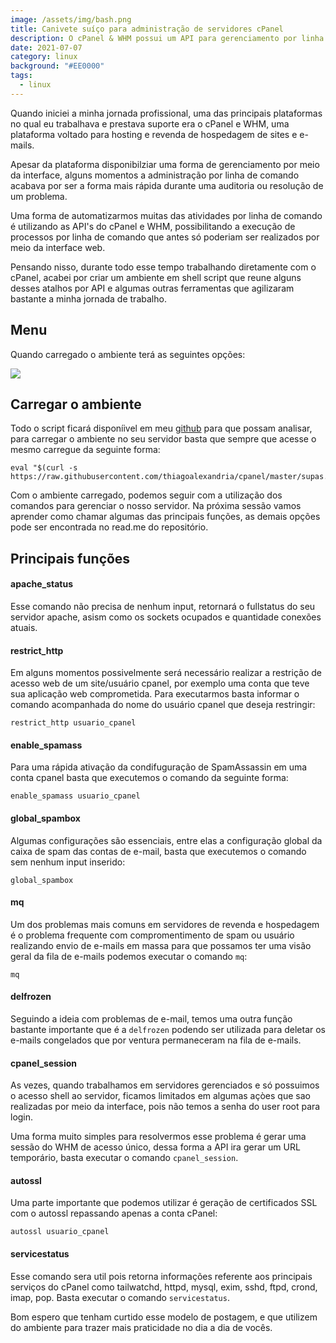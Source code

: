 ```yaml
---
image: /assets/img/bash.png
title: Canivete suíço para administração de servidores cPanel
description: O cPanel & WHM possui um API para gerenciamento por linha de comando.
date: 2021-07-07
category: linux
background: "#EE0000"
tags:
  - linux
---
```

Quando iniciei a minha jornada profissional, uma das principais plataformas no qual eu trabalhava e prestava suporte era o cPanel e WHM, uma plataforma voltado para hosting e revenda de hospedagem de sites e e-mails.

Apesar da plataforma disponibilziar uma forma de gerenciamento por meio da interface, alguns momentos a administração por linha de comando acabava por ser a forma mais rápida durante uma auditoria ou resolução de um problema.

Uma forma de automatizarmos muitas das atividades por linha de comando é utilizando as API's do cPanel e WHM, possibilitando a execução de processos por linha de comando que antes só poderiam ser realizados por meio da interface web.

Pensando nisso, durante todo esse tempo trabalhando diretamente com o cPanel, acabei por criar um ambiente em shell script que reune alguns desses atalhos por API e algumas outras ferramentas que agilizaram bastante a minha jornada de trabalho. 

## Menu

Quando carregado o ambiente terá as seguintes opções:

![](/assets/img/menu.png)

## Carregar o ambiente

Todo o script ficará disponíivel em meu [github](https://github.com/thiagooliveira-sh/cpanel) para que possam analisar, para carregar o ambiente no seu servidor basta que sempre que acesse o mesmo carregue da seguinte forma:

```
eval "$(curl -s https://raw.githubusercontent.com/thiagoalexandria/cpanel/master/supas.sh)"
```

Com o ambiente carregado, podemos seguir com a utilização dos comandos para gerenciar o nosso servidor. Na próxima sessão vamos aprender como chamar algumas das principais funções, as demais opções pode ser encontrada no read.me do repositório.

## Principais funções

#### apache_status

Esse comando não precisa de nenhum input, retornará o fullstatus do seu servidor apache, asism como os sockets ocupados e quantidade conexões atuais.

#### restrict_http

Em alguns momentos possivelmente será necessário realizar a restrição de acesso web de um site/usuário cpanel, por exemplo uma conta que teve sua aplicação web comprometida. Para executarmos basta informar o comando acompanhada do nome do usuário cpanel que deseja restringir:

```
restrict_http usuario_cpanel
```

#### enable_spamass

Para uma rápida ativação da condifuguração de SpamAssassin em uma conta cpanel basta que executemos o comando da seguinte forma:

```
enable_spamass usuario_cpanel 
```

#### global_spambox

Algumas configurações são essenciais, entre elas a configuração global da caixa de spam das contas de e-mail, basta que executemos o comando sem nenhum input inserido:

```
global_spambox
```

#### mq

Um dos problemas mais comuns em servidores de revenda e hospedagem é o problema frequente com compromentimento de spam ou usuário realizando envio de e-mails em massa para que possamos ter uma visão geral da fila de e-mails podemos executar o comando `mq`:

```
mq
```

#### delfrozen

Seguindo a ideia com problemas de e-mail, temos uma outra função bastante importante que é a `delfrozen` podendo ser utilizada para deletar os e-mails congelados que por ventura permaneceram na fila de e-mails.

#### cpanel_session

As vezes, quando trabalhamos em servidores gerenciados e só possuimos o acesso shell ao servidor, ficamos limitados em algumas açòes que sao realizadas por meio da interface, pois não temos a senha do user root para login. 

Uma forma muito simples para resolvermos esse problema é gerar uma sessão do WHM de acesso único, dessa forma a API ira gerar um URL temporário, basta executar o comando `cpanel_session`.

#### autossl

Uma parte importante que podemos utilizar é geração de certificados SSL com o autossl repassando apenas a conta cPanel:

```
autossl usuario_cpanel
```

#### servicestatus

Esse comando sera util pois retorna informações referente aos principais serviços do cPanel como tailwatchd, httpd, mysql, exim, sshd, ftpd, crond, imap, pop. Basta executar o comando `servicestatus`.

Bom espero que tenham curtido esse modelo de postagem, e que utilizem do ambiente para trazer mais praticidade no dia a dia de vocês.